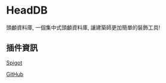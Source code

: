# HeadDB

頭顱資料庫, 一個集中式頭顱資料庫, 讓建築師更加簡單的裝飾工具!

## 插件資訊

[Spigot](https://www.spigotmc.org/resources/84967)

[GitHub](https://github.com/TheSilentPro/HeadDB)
